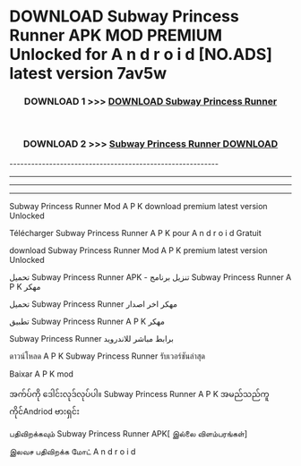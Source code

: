 # DOWNLOAD Subway Princess Runner  APK MOD PREMIUM Unlocked for A n d r o i d [NO.ADS] latest version 7av5w 



<div align="center">

<h3>DOWNLOAD 1 >>> <a href="https://getmod2.web.app/?judul=Subway Princess Runner ">DOWNLOAD Subway Princess Runner </a></h3><br>

<h3>DOWNLOAD 2 >>> <a href="https://getmod2.web.app/?judul=Subway Princess Runner ">Subway Princess Runner  DOWNLOAD </a></h3>

</div>
----------------------------------------------------------

----------------------------------------------------------

----------------------------------------------------------

----------------------------------------------------------

Subway Princess Runner  Mod A P K download premium latest version Unlocked

Télécharger Subway Princess Runner  A P K pour A n d r o i d Gratuit

download Subway Princess Runner  Mod A P K premium latest version Unlocked

تحميل Subway Princess Runner  APK - تنزيل برنامج Subway Princess Runner  A P K مهكر

تحميل Subway Princess Runner  مهكر اخر اصدار

تطبيق Subway Princess Runner  A P K مهكر

Subway Princess Runner  برابط مباشر للاندرويد

ดาวน์โหลด A P K Subway Princess Runner  รับเวอร์ชันล่าสุด

Baixar A P K mod

အက်ပ်ကို ဒေါင်းလုဒ်လုပ်ပါ။ Subway Princess Runner  A P K အမည်သည်ကူကိုင်Andriod ဗားရှင်း

பதிவிறக்கவும் Subway Princess Runner  APK[ இல்லை விளம்பரங்கள்] 
 
இலவச பதிவிறக்க மோட் A n d r o i d



